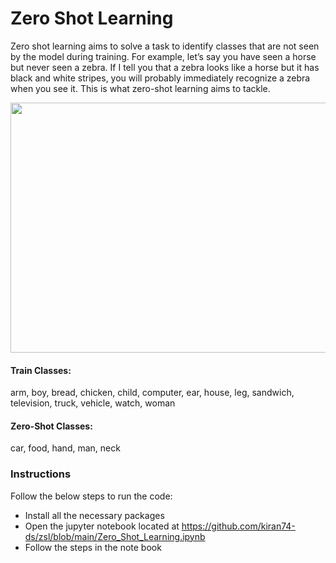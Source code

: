 # Zero Shot Learning

Zero shot learning aims to solve a task to identify classes that are not seen by the model during training.
For example, let’s say you have seen a horse but never seen a zebra. If I tell you that a zebra looks like a horse but it has black and white stripes, you will probably immediately recognize a zebra when you see it.
This is what zero-shot learning aims to tackle.

<img src="https://www.programmersought.com/images/779/99f80acb97763b3b810b016933de6d73.png" width=600, height=400>

#### Train Classes:
arm, boy, bread, chicken, child, computer, ear, house, leg, sandwich, television, truck, vehicle, watch, woman
#### Zero-Shot Classes:
car, food, hand, man, neck

### Instructions

Follow the below steps to run the code:

+ Install all the necessary packages
+ Open the jupyter notebook located at 
https://github.com/kiran74-ds/zsl/blob/main/Zero_Shot_Learning.ipynb
+ Follow the steps in the note book
